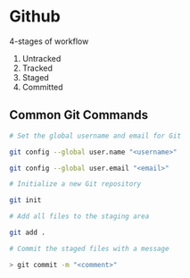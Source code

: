 # Github


4-stages of workflow
1. Untracked
2. Tracked
3. Staged
4. Committed

## Common Git Commands

```bash
# Set the global username and email for Git

git config --global user.name "<username>"

git config --global user.email "<email>"
```

```bash
# Initialize a new Git repository

git init
```

```bash
# Add all files to the staging area

git add .
```

```bash
# Commit the staged files with a message

> git commit -m "<comment>"
```